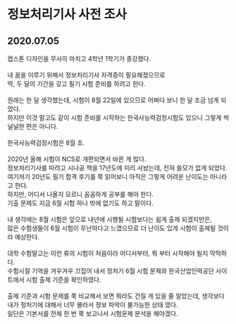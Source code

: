 # 정보처리기사 사전 조사

## 2020.07.05 
캡스톤 디자인을 무사히 마치고 4학년 1학기가 종강했다. <br><br>
내 꿈을 이루기 위해서 정보처리기사 자격증이 필요해졌으므로<br>
딱, 두 달의 기간을 갖고 필기 시험 준비를 하려고 한다.<br><br>
원래는 한 달 생각했는데, 시험이 8월 22일에 있으므로 어쩌다 보니 한 달 조금 넘게 되었다.<br>
하지만 이것 말고도 같이 시험 준비를 시작하는 한국사능력검정시험도 있으니 그렇게 썩 널널한 편은 아니다.<br><br>
한국사능력검정시험은 8월 초.<br>
<br>
2020년 올해 시험이 NCS로 개편되면서 바뀐 게 많다.<br>
정보처리기사를 따려고 시나공 책을 17년도에 미리 사놨는데, 전혀 쓸모가 없게 되었다.<br>
여기저기 20년도 필기 합격 후기를 쭉 읽어보니 아직은 그렇게 어려운 난이도는 아니라고 한다.<br>
하지만, 어디서 나올지 모르니 꼼꼼하게 공부를 해야 한다. <br>
기출 문제도 지금 6월 시험 하나 밖에 없기도 하고 말이다. <br>
<br>
내 생각에는 8월 시험은 앞으로 내년에 시행될 시험보다는 쉽게 출제 되겠지만은,<br>
많은 수험생들이 6월 시험이 무난하다고 느꼈으므로 더 난이도 있게 시험이 출제될 것이라 예상한다.<br>
<br>
대학 수험말고는 이런 류의 시험이 처음이라 어디서부터, 뭐 부터 시작해야 될지 막막하다.<br>
수험시절 기억을 겨우겨우 끄집어 내서 정처기 6월 시험 문제와 한국산업인력공단 사이트에서 시험 출제 기준을 확인하였다.<br>
<br>
출제 기준과 시험 문제를 쭉 비교해서 보면 뭐라도 건질 게 있을 줄 알았는데, 생각보다 내가 정처기에 대해서 너무 몰라서 정보 파악이 불가능한 상태 였다.<br>
일단은 기본서를 전체 한 번 쭉 보고나서 시험문제 분석을 해야겠다.
